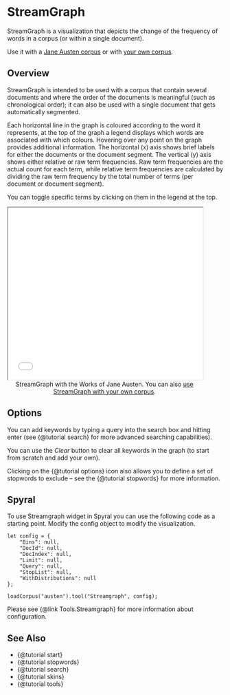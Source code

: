 # StreamGraph
	
StreamGraph is a visualization that depicts the change of the frequency of words in a corpus (or within a single document).

Use it with a [Jane Austen corpus](../?view=StreamGraph&corpus=austen) or with [your own corpus](../?view=StreamGraph).


## Overview


StreamGraph is intended to be used with a corpus that contain several documents and where the order of the documents is 
meaningful (such as chronological order); it can also be used with a single document that gets automatically segmented.

Each horizontal line in the graph is coloured according to the word it represents, at the top of the graph a legend 
displays which words are associated with which colours. Hovering over any point on the graph provides additional 
information. The horizontal (x) axis shows brief labels for either the documents or the document segment. The vertical 
(y) axis shows either relative or raw term frequencies. Raw term frequencies are the actual count for each term, while 
relative term frequencies are calculated by dividing the raw term frequency by the total number of terms (per document 
or document segment).

You can toggle specific terms by clicking on them in the legend at the top.

<iframe src="../tool/StreamGraph/?corpus=austen&subtitle=The+Works+of+Jane+Austen" style="width: 90%; height: 400px;"></iframe>
<div style="width: 90%; text-align: center; margin-bottom: 1em;">StreamGraph with the Works of Jane Austen. You can also <a href="../?view=StreamGraph" target="_blank">use StreamGraph with your own corpus</a>.</div>

## Options

You can add keywords by typing a query into the search box and hitting enter (see {@tutorial search} for more advanced 
searching capabilities).

You can use the _Clear_ button to clear all keywords in the graph (to start from scratch and add your own).

Clicking on the {@tutorial options} icon also allows you to define a set of stopwords to exclude – see the 
{@tutorial stopwords} for more information.

## Spyral

To use Streamgraph widget in Spyral you can use the following code as a starting point. Modify the config object to 
modify the visualization.

```
let config = {
    "Bins": null,
    "DocId": null,
    "DocIndex": null,
    "Limit": null,
    "Query": null,
    "StopList": null,
    "WithDistributions": null
}; 

loadCorpus("austen").tool("Streamgraph", config);
```

Please see {@link Tools.Streamgraph} for more information about configuration.

## See Also

- {@tutorial start}
- {@tutorial stopwords}
- {@tutorial search}
- {@tutorial skins}
- {@tutorial tools}
